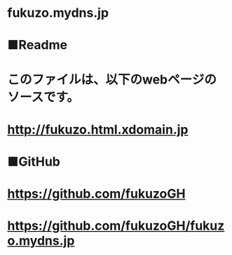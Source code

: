 #
# fukuzo.mydns.jp
#
# ■Readme
#  このファイルは、以下のwebページのソースです。
#    http://fukuzo.html.xdomain.jp
#
#
# ■GitHub
# https://github.com/fukuzoGH
# https://github.com/fukuzoGH/fukuzo.mydns.jp
#
#
